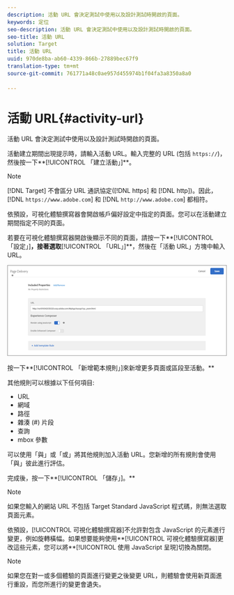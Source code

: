 ```yaml
---
description: 活動 URL 會決定測試中使用以及設計測試時開啟的頁面。
keywords: 定位
seo-description: 活動 URL 會決定測試中使用以及設計測試時開啟的頁面。
seo-title: 活動 URL
solution: Target
title: 活動 URL
uuid: 970de8ba-ab60-4339-866b-27889bec67f9
translation-type: tm+mt
source-git-commit: 761771a48c0ae957d455974b1f04fa3a8350a8a0

---
```



# 活動 URL{#activity-url}

活動 URL 會決定測試中使用以及設計測試時開啟的頁面。

活動建立期間出現提示時，請輸入活動 URL。輸入完整的 URL (包括 `https://`)，然後按一下**[!UICONTROL 「建立活動」]**。

>[!NOTE]
>
>[!DNL Target] 不會區分 URL 通訊協定([!DNL https] 和 [!DNL http])。因此，[!DNL `https://www.adobe.com`] 和 [!DNL `http://www.adobe.com`] 都相符。

依預設，可視化體驗撰寫器會開啟帳戶偏好設定中指定的頁面。您可以在活動建立期間指定不同的頁面。

若要在可視化體驗撰寫器開啟後顯示不同的頁面，請按一下**[!UICONTROL 「設定」]**，接著選取**[!UICONTROL 「URL」]**，然後在「活動 URL」方塊中輸入 URL。

![](assets/url-config.png)

按一下**[!UICONTROL 「新增範本規則」]來新增更多頁面或區段至活動。**

其他規則可以根據以下任何項目:

* URL
* 網域
* 路徑
* 雜湊 (#) 片段
* 查詢
* mbox 參數

可以使用「與」或「或」將其他規則加入活動 URL。您新增的所有規則會使用「與」彼此進行評估。

完成後，按一下**[!UICONTROL 「儲存」]。**

>[!NOTE]
>
>如果您輸入的網站 URL 不包括 Target Standard JavaScript 程式碼，則無法選取頁面元素。

依預設，[!UICONTROL 可視化體驗撰寫器]不允許對包含 JavaScript 的元素進行變更，例如旋轉橫幅。如果想要能夠使用**[!UICONTROL 可視化體驗撰寫器]更改這些元素，您可以將**[!UICONTROL 使用 JavaScript 呈現]切換為關閉。

>[!NOTE]
>
>如果您在對一或多個體驗的頁面進行變更之後變更 URL，則體驗會使用新頁面進行重設，而您所進行的變更會遺失。
